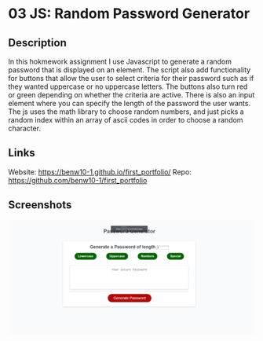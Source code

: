 # 03 JS: Random Password Generator

## Description 

In this hokmework assignment I use Javascript to generate a random password that is displayed on an element. The script also add functionality for buttons that allow the user to select criteria for their password such as if they wanted uppercase or no uppercase letters. The buttons also turn red or green depending on whether the criteria are active. There is also an input element where you can specify the length of the password the user wants. The js uses the math library to choose random numbers, and just picks a random index within an array of ascii codes in order to choose a random character.

## Links

Website: https://benw10-1.github.io/first_portfolio/
Repo: https://github.com/benw10-1/first_portfolio

## Screenshots 
![demo](assets/images/readMeImg.png)